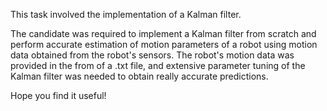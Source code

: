 This task involved the implementation of a Kalman filter.

The candidate was required to implement a Kalman filter from scratch and perform accurate estimation of motion parameters of a robot using
motion data obtained from the robot's sensors. The robot's motion data was provided in the from of a .txt file, and extensive parameter tuning of the Kalman filter
was needed to obtain really accurate predictions.

Hope you find it useful!
